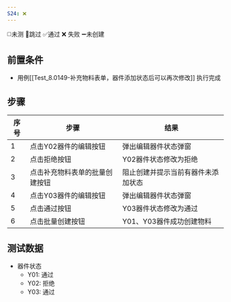 ```yaml
---
S24: ❌
---
```

◻️未测    🚫跳过     ✅通过    ❌ 失败    ➖未创建

## 前置条件

- 用例[[Test_8.0149-补充物料表单，器件添加状态后可以再次修改]] 执行完成

## 步骤

| 序号  | 步骤              | 结果                |
| --- | --------------- | ----------------- |
| 1   | 点击Y02器件的编辑按钮    | 弹出编辑器件状态弹窗        |
| 2   | 点击拒绝按钮          | Y02器件状态修改为拒绝      |
| 3   | 点击补充物料表单的批量创建按钮 | 阻止创建并提示当前有器件未添加状态 |
| 4   | 点击Y03器件的编辑按钮    | 弹出编辑器件状态弹窗        |
| 5   | 点击通过按钮          | Y03器件状态修改为通过      |
| 6   | 点击批量创建按钮        | Y01、Y03器件成功创建物料   |

## 测试数据

- 器件状态
	- Y01: 通过
	- Y02: 拒绝
	- Y03: 通过

